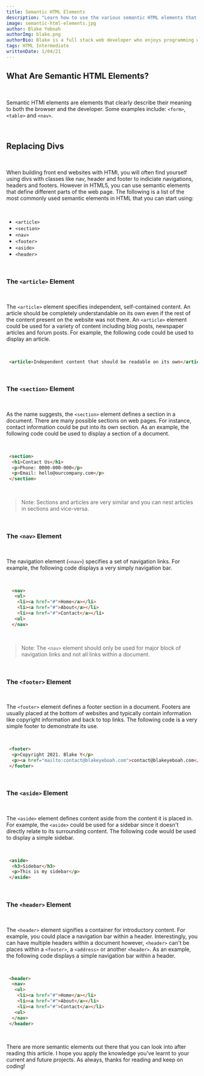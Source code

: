 ```yaml
---
title: Semantic HTML Elements
description: "Learn how to use the various semantic HTML elements that will improve your code."
image: semantic-html-elements.jpg
author: Blake Yeboah
authorImg: blake.png
authorBio: Blake is a full stack web developer who enjoys programming web applications. He has developed a strong passion for the software development industry over the years and love what I do.
tags: HTML Intermediate
writtenDate: 1/04/21
---
```


## What Are Semantic HTML Elements?

<br>

Semantic HTMl elements are elements that clearly describe their meaning to both the browser and the developer. Some examples include: `<form>`, `<table>` and `<nav>`.

<br>

## Replacing Divs

<br>

When building front end websites with HTMl, you will often find yourself using divs with classes like nav, header and footer to indiciate navigations, headers and footers. However in HTML5, you can use semantic elements that define different parts of the web page. The following is a list of the most commonly used semantic elements in HTML that you can start using:

<br>

- `<article>`
- `<section>`
- `<nav>`
- `<footer>`
- `<aside>`
- `<header>`

<br>

### The `<article>` Element

<br>

The `<article>` element specifies independent, self-contained content. An article should be completely understandable on its own even if the rest of the content present on the website was not there. An `<article>` element could be used for a variety of content including blog posts, newspaper articles and forum posts. For example, the following code could be used to display an article.

<br>

```html
 <article>Independent content that should be readable on its own</article>
```

<br>

### The `<section>` Element

<br>

As the name suggests, the `<section>` element defines a section in a document. There are many possible sections on web pages. For instance, contact information could be put into its own section. As an example, the following code could be used to display a section of a document.

<br>

```html
 <section>
  <h1>Contact Us</h1>
  <p>Phone: 0000-000-000</p>
  <p>Email: hello@ourcompany.com</p>
 </section>
```

<br>

<blockquote>
 Note: Sections and articles are very similar and you can nest articles in sections and vice-versa.
</blockquote>

<br>

### The `<nav>` Element

<br>

The navigation element (`<nav>`) specifies a set of navigation links. For example, the following code displays a very simply navigation bar.

<br>

```html
  <nav>
   <ul>
    <li><a href="#">Home</a></li>
    <li><a href="#">About</a></li>
    <li><a href="#">Contact</a></li>
   <ul>
  </nav>
```

<br>

<blockquote>
 Note: The <code>&lt;nav&gt;</code> element should only be used for major block of navigation links and not all links within a document.
</blockquote>

<br>

### The `<footer>` Element

<br>

The `<footer>` element defines a footer section in a document. Footers are usually placed at the bottom of websites and typically contain information like copyright information and back to top links. The following code is a very simple footer to demonstrate its use.

<br>

```html
 <footer>
  <p>Copyright 2021. Blake Y</p>
  <p><a href="mailto:contact@blakeyeboah.com">contact@blakeyeboah.com</a></p>
 </footer>
```

<br>

### The `<aside>` Element

<br>

The `<aside>` element defines content aside from the content it is placed in. For example, the `<aside>` could be used for a sidebar since it doesn't directly relate to its surrounding content. The following code would be used to display a simple sidebar.

<br>

```html
 <aside>
  <h3>Sidebar</h3>
  <p>This is my sidebar</p>
 </aside>
```

<br>

### The `<header>` Element

<br>

The `<header>` element signifies a container for introductory content. For example, you could place a navigation bar within a header. Interestingly, you can have multiple headers within a document however, `<header>` can't be places within a `<footer>`, a `<address>` or another `<header>`. As an example, the following code displays a simple navigation bar within a header.

<br>

```html
 <header>
  <nav>
   <ul>
    <li><a href="#">Home</a></li>
    <li><a href="#">About</a></li>
    <li><a href="#">Contact</a></li>
   <ul>
  </nav>
 </header>
```

<br>

There are more semantic elements out there that you can look into after reading this article. I hope you apply the knowledge you've learnt to your current and future projects. As always, thanks for reading and keep on coding!